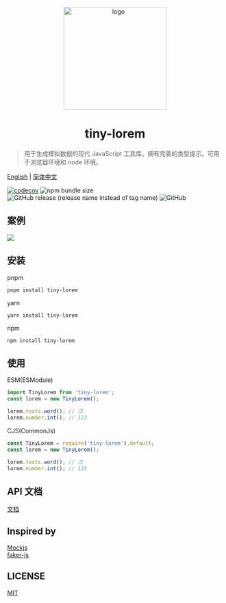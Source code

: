 <div align="center">
  <img src="https://img1.imgtp.com/2022/08/27/gZORCuUm.svg" style="width: 240px" alt="logo" />
  <h1>tiny-lorem</h1>
</div>

> 用于生成模拟数据的现代 JavaScript 工具库。拥有完善的类型提示。可用于浏览器环境和 node 环境。

[English](README.md) | [简体中文](README-ZH.md)

[![codecov](https://codecov.io/gh/cirolee/tiny-lorem/branch/main/graph/badge.svg)](https://codecov.io/gh/cirolee/tiny-lorem/branch/main) ![npm bundle size](https://img.shields.io/bundlephobia/min/tiny-lorem) ![GitHub release (release name instead of tag name)](https://img.shields.io/github/v/release/cirolee/tiny-lorem) ![GitHub](https://img.shields.io/github/license/cirolee/tiny-lorem)

## 案例

[![](https://developer.stackblitz.com/img/open_in_stackblitz.svg)](https://stackblitz.com/edit/vitejs-vite-84xphd?file=index.html)

## 安装

pnpm

```shell
pnpm install tiny-lorem
```

yarn

```shell
yarn install tiny-lorem
```

npm

```shell
npm install tiny-lorem
```

## 使用

ESM(ESModule)

```ts
import TinyLorem from 'tiny-lorem';
const lorem = new TinyLorem();

lorem.texts.word(); // 汉
lorem.number.int(); // 123
```

CJS(CommonJs)

```ts
const TinyLorem = require('tiny-lorem').default;
const lorem = new TinyLorem();

lorem.texts.word(); // 汉
lorem.number.int(); // 123
```

## API 文档

[文档](https://ciro.club/tiny-lorem)

## Inspired by

[Mockjs](https://github.com/nuysoft/Mock)  
[faker-js](https://github.com/faker-js/faker)

## LICENSE

[MIT](LICENSE)

